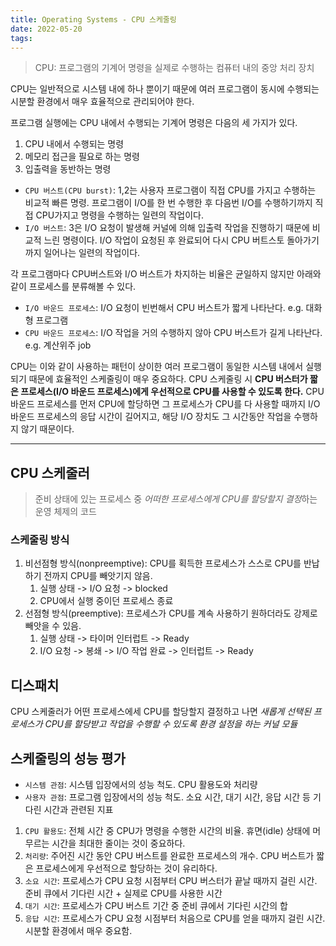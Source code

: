 ```yaml
---
title: Operating Systems - CPU 스케줄링
date: 2022-05-20
tags:
---
```


> CPU: 프로그램의 기계어 명령을 실제로 수행하는 컴퓨터 내의 중앙 처리 장치

CPU는 일반적으로 시스템 내에 하나 뿐이기 때문에 여러 프로그램이 동시에 수행되는 시분할 환경에서 매우 효율적으로 관리되어야 한다.

프로그램 실행에는 CPU 내에서 수행되는 기계어 명령은 다음의 세 가지가 있다.

1. CPU 내에서 수행되는 명령
2. 메모리 접근을 필요로 하는 명령
3. 입출력을 동반하는 명령

- `CPU 버스트(CPU burst)`: 1,2는 사용자 프로그램이 직접 CPU를 가지고 수행하는 비교적 빠른 명령. 프로그램이 I/O를 한 번 수행한 후 다음번 I/O를 수행하기까지 직접 CPU가지고 명령을 수행하는 일련의 작업이다.
- `I/O 버스트`: 3은 I/O 요청이 발생해 커널에 의해 입출력 작업을 진행하기 때문에 비교적 느린 명령이다. I/O 작업이 요청된 후 완료되어 다시 CPU 버트스토 돌아가기까지 일어나는 일련의 작업이다.

각 프로그램마다 CPU버스트와 I/O 버스트가 차지하는 비율은 균일하지 않지만 아래와 같이 프로세스를 분류해볼 수 있다.

- `I/O 바운드 프로세스`: I/O 요청이 빈번해서 CPU 버스트가 짧게 나타난다. e.g. 대화형 프로그램
- `CPU 바운드 프로세스`: I/O 작업을 거의 수행하지 않아 CPU 버스트가 길게 나타난다. e.g. 계산위주 job

CPU는 이와 같이 사용하는 패턴이 상이한 여러 프로그램이 동일한 시스템 내에서 실행되기 때문에 효율적인 스케줄링이 매우 중요하다. CPU 스케줄링 시 **CPU 버스터가 짧은 프로세스(I/O 바운드 프로세스)에게 우선적으로 CPU를 사용할 수 있도록 한다.** CPU 바운드 프로세스를 먼저 CPU에 할당하면 그 프로세스가 CPU를 다 사용할 때까지 I/O 바운드 프로세스의 응답 시간이 길어지고, 해당 I/O 장치도 그 시간동안 작업을 수행하지 않기 때문이다.

---

## CPU 스케줄러

> 준비 상태에 있는 프로세스 중 *어떠한 프로세스에게 CPU를 할당할지 결정*하는 운영 체제의 코드

### 스케줄링 방식

1. 비선점형 방식(nonpreemptive): CPU를 획득한 프로세스가 스스로 CPU를 반납하기 전까지 CPU를 빼앗기지 않음.
   1. 실행 상태 -> I/O 요청 -> blocked
   2. CPU에서 실행 중이던 프로세스 종료
2. 선점형 방식(preemptive): 프로세스가 CPU를 계속 사용하기 원하더라도 강제로 빼앗을 수 있음.
   1. 실행 상태 -> 타이머 인터럽트 -> Ready
   2. I/O 요청 -> 봉쇄 -> I/O 작업 완료 -> 인터럽트 -> Ready

## 디스패치

CPU 스케줄러가 어떤 프로세스에세 CPU를 할당할지 결정하고 나면 _새롭게 선택된 프로세스가 CPU를 할당받고 작업을 수행할 수 있도록 환경 설정을 하는 커널 모듈_

## 스케줄링의 성능 평가

- `시스템 관점`: 시스템 입장에서의 성능 척도. CPU 활용도와 처리량
- `사용자 관점`: 프로그램 입장에서의 성능 척도. 소요 시간, 대기 시간, 응답 시간 등 기다린 시간과 관련된 지표

1. `CPU 활용도`: 전체 시간 중 CPU가 명령을 수행한 시간의 비율. 휴면(idle) 상태에 머무르는 시간을 최대한 줄이는 것이 중요하다.
2. `처리량`: 주어진 시간 동안 CPU 버스트를 완료한 프로세스의 개수. CPU 버스트가 짧은 프로세스에게 우선적으로 할당하는 것이 유리하다.
3. `소요 시간`: 프로세스가 CPU 요청 시점부터 CPU 버스터가 끝날 때까지 걸린 시간. 준비 큐에서 기다린 시간 + 실제로 CPU를 사용한 시간
4. `대기 시간`: 프로세스가 CPU 버스트 기간 중 준비 큐에서 기다린 시간의 합
5. `응답 시간`: 프로세스가 CPU 요청 시점부터 처음으로 CPU를 얻을 때까지 걸린 시간. 시분할 환경에서 매우 중요함.
